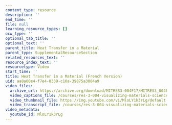 ```yaml
---
content_type: resource
description: ''
end_time: ''
file: null
learning_resource_types: []
ocw_type: ''
optional_tab_title: ''
optional_text: ''
parent_title: Heat Transfer in a Material
parent_type: SupplementalResourceSection
related_resources_text: ''
resource_index_text: ''
resourcetype: Video
start_time: ''
title: Heat Transfer in a Material (French Version)
uid: aa8a00e4-f7e4-0339-c10a-39875a3084a9
video_files:
  archive_url: https://archive.org/download/MITRES3-004F17/MITRES3_004F17_2017EPFL_bingg_fr_300k.mp4
  video_captions_file: /courses/res-3-004-visualizing-materials-science-fall-2017/9c5b0234e91e54f9ac8b9255d59a3238_MloLY1k3rLg.vtt
  video_thumbnail_file: https://img.youtube.com/vi/MloLY1k3rLg/default.jpg
  video_transcript_file: /courses/res-3-004-visualizing-materials-science-fall-2017/deda99347c52ac4028ce87d02210ff7e_MloLY1k3rLg.pdf
video_metadata:
  youtube_id: MloLY1k3rLg
---
```


